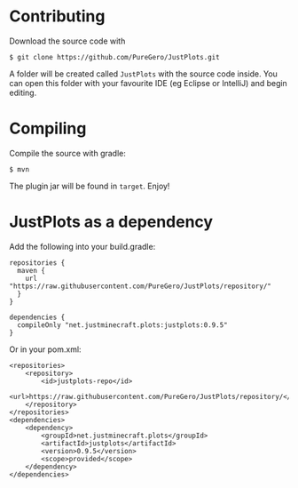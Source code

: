 Contributing
==========
Download the source code with

    $ git clone https://github.com/PureGero/JustPlots.git

A folder will be created called `JustPlots` with the source code inside. You can
open this folder with your favourite IDE (eg Eclipse or IntelliJ) and begin
editing.

Compiling
=========
Compile the source with gradle:

    $ mvn

The plugin jar will be found in `target`. Enjoy!

JustPlots as a dependency
=========================
Add the following into your build.gradle:

```
repositories {
  maven {
    url "https://raw.githubusercontent.com/PureGero/JustPlots/repository/"
  }
}

dependencies {
  compileOnly "net.justminecraft.plots:justplots:0.9.5"
}
```

Or in your pom.xml:

```
<repositories>
    <repository>
        <id>justplots-repo</id>
        <url>https://raw.githubusercontent.com/PureGero/JustPlots/repository/</url>
    </repository>
</repositories>
<dependencies>
    <dependency>
        <groupId>net.justminecraft.plots</groupId>
        <artifactId>justplots</artifactId>
        <version>0.9.5</version>
        <scope>provided</scope>
    </dependency>
</dependencies>
```